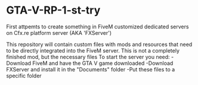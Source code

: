 # GTA-V-RP-1-st-try
First attpemts to create something in FiveM customized dedicated servers on Cfx.re platform server (AKA 'FXServer')

This repository will contain custom files with mods and resources that need to be directly integrated into the FiveM server.
This is not a completely finished mod, but the necessary files
To start the server you need:
-Download FiveM and have the GTA V game downloaded
-Download FXServer and install it in the "Documents" folder
-Put these files to a specific folder

